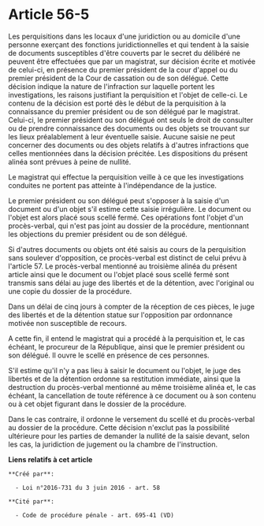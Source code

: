 # Article 56-5

Les perquisitions dans les locaux d'une juridiction ou au domicile d'une  personne exerçant des fonctions juridictionnelles
et qui tendent à la saisie de  documents susceptibles d'être couverts par le secret du délibéré ne peuvent être  effectuées
que par un magistrat, sur décision écrite et motivée de celui-ci, en  présence du premier président de la cour d'appel ou du
premier président de la  Cour de cassation ou de son délégué. Cette décision indique la nature de  l'infraction sur laquelle
portent les investigations, les raisons justifiant la  perquisition et l'objet de celle-ci. Le contenu de la décision est
porté dès le  début de la perquisition à la connaissance du premier président ou de son  délégué par le magistrat. Celui-ci,
le premier président ou son délégué ont  seuls le droit de consulter ou de prendre connaissance des documents ou des  objets
se trouvant sur les lieux préalablement à leur éventuelle saisie. Aucune  saisie ne peut concerner des documents ou des
objets relatifs à d'autres  infractions que celles mentionnées dans la décision précitée. Les dispositions  du présent alinéa
sont prévues à peine de nullité.

Le  magistrat qui effectue la perquisition veille à ce que les investigations  conduites ne portent pas atteinte à
l'indépendance de la justice.

Le premier président ou son délégué peut s'opposer à la saisie d'un  document ou d'un objet s'il estime cette saisie
irrégulière. Le document ou  l'objet est alors placé sous scellé fermé. Ces opérations font l'objet d'un  procès-verbal, qui
n'est pas joint au dossier de la procédure, mentionnant les  objections du premier président ou de son délégué.

Si  d'autres documents ou objets ont été saisis au cours de la perquisition sans  soulever d'opposition, ce procès-verbal est
distinct de celui prévu à l'article  57. Le procès-verbal mentionné au troisième alinéa du présent article ainsi que  le
document ou l'objet placé sous scellé fermé sont transmis sans délai au juge  des libertés et de la détention, avec
l'original ou une copie du dossier de la  procédure.

Dans un délai de cinq jours à compter de la  réception de ces pièces, le juge des libertés et de la détention statue sur
l'opposition par ordonnance motivée non susceptible de recours.

A cette fin, il entend le magistrat qui a procédé à la perquisition  et, le cas échéant, le procureur de la République, ainsi
que le premier  président ou son délégué. Il ouvre le scellé en présence de ces  personnes.

S'il estime qu'il n'y a pas lieu à saisir le  document ou l'objet, le juge des libertés et de la détention ordonne sa
restitution immédiate, ainsi que la destruction du procès-verbal mentionné au  même troisième alinéa et, le cas échéant, la
cancellation de toute référence à  ce document ou à son contenu ou à cet objet figurant dans le dossier de la  procédure.

Dans le cas contraire, il ordonne le versement du  scellé et du procès-verbal au dossier de la procédure. Cette décision
n'exclut  pas la possibilité ultérieure pour les parties de demander la nullité de la  saisie devant, selon les cas, la
juridiction de jugement ou la chambre de  l'instruction.

**Liens relatifs à cet article**

	**Créé par**:

	  - Loi n°2016-731 du 3 juin 2016 - art. 58

	**Cité par**:

	  - Code de procédure pénale - art. 695-41 (VD)
